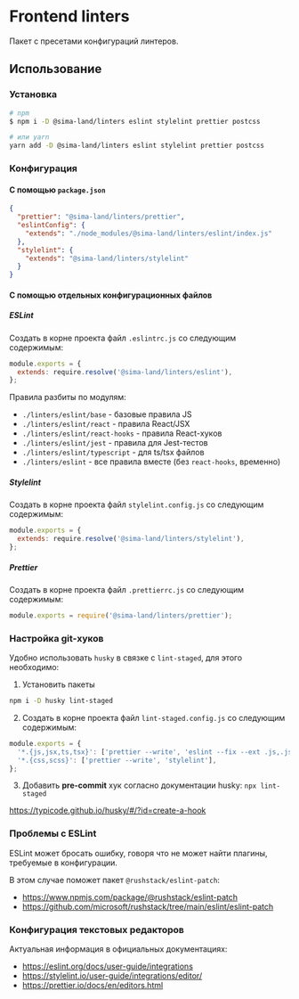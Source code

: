 # Frontend linters

Пакет с пресетами конфигураций линтеров.

## Использование

### Установка

```bash
# npm
$ npm i -D @sima-land/linters eslint stylelint prettier postcss

# или yarn
yarn add -D @sima-land/linters eslint stylelint prettier postcss
```

### Конфигурация

#### С помощью `package.json`

```json
{
  "prettier": "@sima-land/linters/prettier",
  "eslintConfig": {
    "extends": "./node_modules/@sima-land/linters/eslint/index.js"
  },
  "stylelint": {
    "extends": "@sima-land/linters/stylelint"
  }
}
```

#### С помощью отдельных конфигурационных файлов

##### ESLint

Создать в корне проекта файл `.eslintrc.js` со следующим содержимым:

```js
module.exports = {
  extends: require.resolve('@sima-land/linters/eslint'),
};
```

Правила разбиты по модулям:

- `./linters/eslint/base` - базовые правила JS
- `./linters/eslint/react` - правила React/JSX
- `./linters/eslint/react-hooks` - правила React-хуков
- `./linters/eslint/jest` - правила для Jest-тестов
- `./linters/eslint/typescript` - для ts/tsx файлов
- `./linters/eslint` - все правила вместе (без `react-hooks`, временно)

##### Stylelint

Создать в корне проекта файл `stylelint.config.js` со следующим содержимым:

```js
module.exports = {
  extends: require.resolve('@sima-land/linters/stylelint'),
};
```

##### Prettier

Создать в корне проекта файл `.prettierrc.js` со следующим содержимым:

```js
module.exports = require('@sima-land/linters/prettier');
```

### Настройка git-хуков

Удобно использовать `husky` в связке с `lint-staged`, для этого необходимо:

1. Установить пакеты

```bash
npm i -D husky lint-staged
```

2. Создать в корне проекта файл `lint-staged.config.js` со следующим содержимым:

```js
module.exports = {
  '*.{js,jsx,ts,tsx}': ['prettier --write', 'eslint --fix --ext .js,.jsx,.ts,.tsx'],
  '*.{css,scss}': ['prettier --write', 'stylelint'],
};
```

3. Добавить **pre-commit** хук согласно документации husky: `npx lint-staged`

https://typicode.github.io/husky/#/?id=create-a-hook

### Проблемы с ESLint

ESLint может бросать ошибку, говоря что не может найти плагины, требуемые в конфигурации.

В этом случае поможет пакет `@rushstack/eslint-patch`:

- https://www.npmjs.com/package/@rushstack/eslint-patch
- https://github.com/microsoft/rushstack/tree/main/eslint/eslint-patch

### Конфигурация текстовых редакторов

Актуальная информация в официальных документациях:

- https://eslint.org/docs/user-guide/integrations
- https://stylelint.io/user-guide/integrations/editor/
- https://prettier.io/docs/en/editors.html

